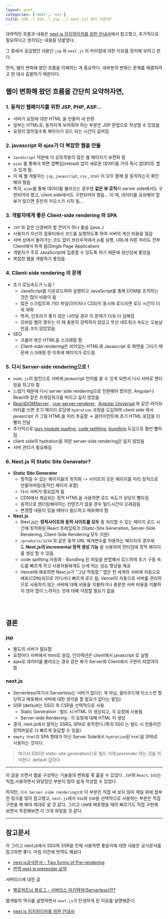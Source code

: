 ```yaml
---
layout: post
categories: ['next', 'ssr']
title: SSR..? SSG..? jsp...? next.js? 뭐가 다른데?
---
```



대략적인 흐름과 내용은 [next js 히치하이커를 위한 안내서](https://medium.com/swlh/the-hitchhikers-guide-to-next-js-fd7aa14ae8d0)에서 참고했고, 추가적으로 필요하다고 생각되는 내용을 덧붙였다.

그 중에서 궁금했던 내용인 `jsp` 와 `next.js` 의 차이점에 대한 이유를 정리해 보려고 한다.

먼저, 웹이 변화해 왔던 흐름을 이해하는 게 중요하다. 대부분의 변화는 문제를 해결하려고 한 데서 출발하기 때문이다. 



## 웹이 변화해 왔던 흐름을 간단히 요약하자면,

### 1. 동적인 웹페이지를 위한 JSP, PHP, ASP...
- 서버가 요청에 대한 HTML 을 만들어 내 반환
- 일부는 HTML로, 동적이게 보여줘야 하는 부분은 JSP 문법으로 작성할 수 있었음
- 요청이 많아질수록 페이지가 로드 되는 시간이 길어짐

### 2. javascript 와 ajax가 더 복잡한 웹을 만듦
- `JavaScript` 덕분에 더 상호작용이 많은 웹 페이지가 보편화 됨
- `ajax` 를 통해서 화면 깜빡임(reload) 없이 새로운 데이터를 거의 즉시 업데이트 할 수 있게 됨.
- 이 때 웹 개발자는 `jsp`, `javascript`, `css` , `html` 이 모두 함께 잘 동작하는지 확인해야 했음
- 특히, `ajax`를 통해 데이터를 불러오는 경우엔 **같은 뷰 로직**이 server side에서도 구현되어야 했고, client side에서도 구현되어야 했음... 이 때, 데이터를 공유해야 할 뷰가 많으면 혼돈의 카오스가 시작 됨...

### 3.  개발자에게 좋은 **Client-side rendering 와 SPA**
- `JSP` 와 같은 신경써야 할 언어가 하나 줄음 (java..)
- 사용자가 자신의 컴퓨터에서 코드를 실행하도록 하여 서버의 계산 비용을 절감
- 서버 상에서 돌아가는 코드 없이 브라우저에서 js를 실행, URL에 따른 처리도 전부 Client에서 하게 됨(Single Page Application)
- 개발자가 주로 JavaScript에 집중할 수 있도록 하기 때문에 생산성에 좋았음
- 복잡한 웹을 개발하기 좋았음

### 4. Client-side rendering 의 문제
- 초기 로딩속도가 느림 !
    - JavaScript를 다운로드하여 실행하고 JavaScript를 통해 DOM을 조작하는 것은 많이 비용이 듦
    - 많은 스크립트와 기타 파일(이미지나 CSS)이 동시에 로드되면 로드 시간이 더욱 악화
    - 특히, 인프라가 좋지 않은 나라일 경우 이 문제가 더욱 더 심해짐
    - 모바일 웹의 경우는 이 때 충분히 강력하지 않았고 무선 네트워크 속도는 오늘날만큼 크지 않았었음
- SEO
    - 크롤러 봇은 HTML을 스크래핑 함
    - Client-side rendering은 비어있는 HTML에 Javascript 로 화면을 그리기 때문에 스크래핑 한 이후에 페이지가 로드됨

### 5. 다시 Server-side rendering으로 !
- `node.js`의 발전으로 서버에 javascript 언어를 쓸 수 있게 되면서 다시 서버로 렌더링을 하고자 함
- 느렸기 때문에 다시 server side rendering으로 전환해야 했지만, Angular나 React와 같은 프레임워크를 버리고 싶지 않았음
- [ReactDOMServer](https://reactjs.org/docs/react-dom-server.html) , [vue-server-renderer](https://ssr.vuejs.org/),  [Angular Universal](https://angular.io/guide/universal) 와 같은 라이브러리를 쓰면 초기 페이지 로딩에 `hydration` 과정을 도입하여 client side 에서 javascript 가 그릴 HTML을 미리 추출함 → 클라이언트에 초기 HTML 응답을 더 빨리 전달
- 추가적으로 [lazy module loading](https://github.com/ModuleLoader/es-module-loader), [code splitting](https://webpack.js.org/guides/code-splitting/), [bundling](https://webpack.js.org/concepts/) 도입으로 훨씬 빨라짐
- client side의 hydration을 위한 server-side rendering은 쉽지 않았음
- 서버 관리가 필요해짐

### 6. Next.js 의 Static Site Generator?

- **Static Site Generator**
    - 정적일 수 있는 페이지들의 최적화 -> 사이트의 모든 페이지를 미리 정적으로 만들어버림(동적인 페이지 포함)
    - 다시 서버가 필요없게 됨
    - CDN에서 제공되는 정적 HTML을 사용하면 로드 속도가 상당히 빨라짐
    - 동적으로 렌더링해야하는 컨텐츠가 많을 경우 빌드시간이 오래걸림
    - 변경할 내용이 있을 때마다 빌드하고 배포해야 함
- **Next.js**
    - Next.js는 **정적사이트와 동적 사이트를 모두** 잘 처리할 수 있는 페이지 로드 시간에 최적화된 React 프레임워크 (Static-Site Generation, Server-Side Rendering, Client-Side Rendering 모두 지원)
    - `/products/1234` 와 같은 동적 URL 매개변수를 허용하는 페이지의 경우에도 **Next.js의 incremental 정적 생성 기능** 을 사용하여 런타임에 정적 페이지를 생성 할 수 있음.
    - code splitting 자동화 - Bundling 된 파일을 분할해서 로드하여 초기 구동 속도를 빠르게 하고 사용자들에게도 눈에 띄는 성능 향상을 제공
    - Vercel에 배포하면 Next.js가 "그냥 작동함." 앱은 전 세계의 서버에 자동으로 배포(CDN)되므로 어디서나 빠르게 로드 됨. Vercel이 자동으로 서버를 관리하므로 사용하지 않는 서버에 대해 비용을 지불하거나 충분한 서버 비용을 지불하지 않아 앱이 느려지는 것에 대해 걱정할 필요가 없음

<br/>
<br/>

## 결론
### jsp 
- 별도의 서버가 필요함
- 요청마다 서버에서 html로 응답, 인터렉션은 client에서 javascript 로 실행
- ajax로 데이터를 불러오는 경우 같은 뷰가 Server와 Client에서 구현이 되었어야 함

### next.js 
- Serverless(여기서 Serverless는 서버가 없다는 게 아님, 클라우드에 리소스만 할당하고 배포해서 서버에 대한 생각을 할 필요가 없다는 말임)
- SSR (default는 SSG) 와 CSR을 선택적으로 사용
    - Static Generation : 빌드 시 HTML 이 생성되고, 각 요청에 사용됨
    - Server-side Rendering : 각 요청에 대해 HTML 이 생성
- 결국, next.js에서 말하는 SSR도 SPA로 동작한다.(특히 SSG 는 빌드 시 만들어진 정적파일로 더 빠르게 응답할 수 있음)
- `empty html`의 SPA 형태가 아닌 Server Side에서 `hydration`된 `html`을 SPA로 사용하는 것이다.

> 여기서 SSG란 static-site generation으로 빌드 시에 prerender 하는 것을 의미한다. default 값이다



---
이 글을 쓰면서 웹을 구성하는 기술들의 변화를 쭉 훑을 수 있었다. `JSP`와 `React`, `SSG`는 직접 사용하면서 와닿았던 부분이 많아 쉽게 작성할 수 있었다.

하지만, `다시 Server-side rendering으로` 이 부분은 직접 써 보지 않아 제일 위에 첨부한 링크를 많이 참고했고,
 `next.js`에서 `SSG`와 `SSR`을 선택적으로 사용하는 부분은 직접 구현을 해 봐야 제대로 알 것 같다.
그리고 `CDN`에 배포했을 때의 빠르기도 직접 구현해 보면서 측정해보면 더 크게 와닿을 것 같다.

---
## 참고문서

아 그리고 next.js에서 SSG와 SSR을 언제 사용하면 좋을지에 대한 내용은 공식문서를 참고하면 좋다. 마침 이전에 번역도 해놨다
- [next.js공식문서 - Two forms of Pre-rendering](https://nextjs.org/docs/basic-features/pages#two-forms-of-pre-rendering)
- [번역 next.js prerender 요약](http://localhost:8000/2021-12-08-Nextjs-page-prerender/#summary)

서버리스에 대한 글
- [벨로퍼트님 블로그 - 서버리스 아키텍쳐(Serverless)란?](https://velopert.com/3543)

웹개발의 역사를 설명하면서 `next.js`가 탄생하게 된 이유를 설명해준다. 
- [next js 히치하이커를 위한 안내서](https://medium.com/swlh/the-hitchhikers-guide-to-next-js-fd7aa14ae8d0)